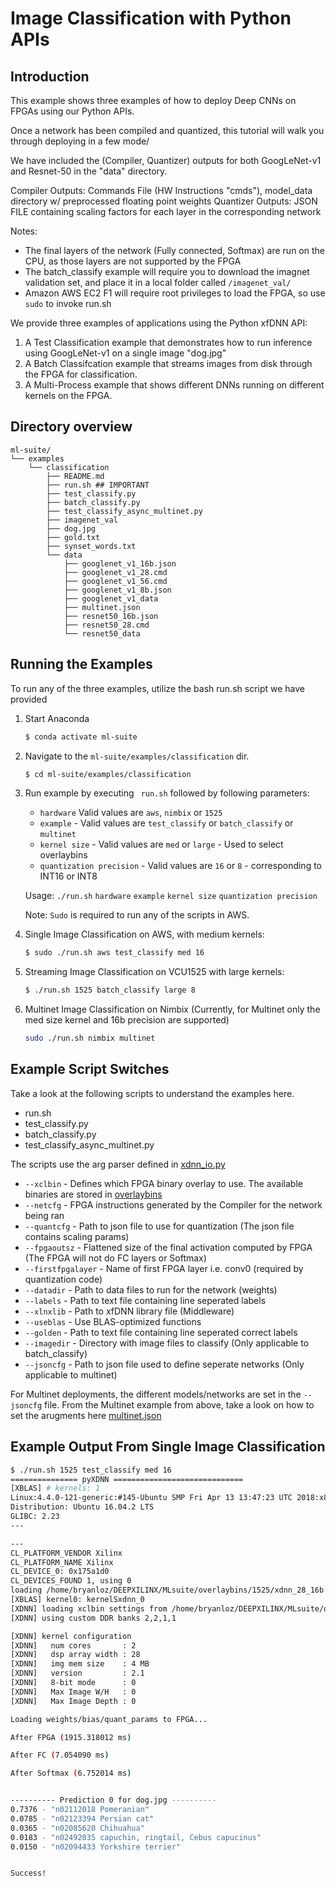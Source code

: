 # Image Classification with Python APIs

## Introduction
This example shows three examples of how to deploy Deep CNNs on FPGAs using our Python APIs.

Once a network has been compiled and quantized, this tutorial will walk you through deploying in a few mode/

We have included the (Compiler, Quantizer) outputs for both GoogLeNet-v1 and Resnet-50 in the "data" directory.

Compiler Outputs: Commands File (HW Instructions "cmds"), model_data directory w/ preprocessed floating point weights
Quantizer Outputs: JSON FILE containing scaling factors for each layer in the corresponding network  

Notes:
 - The final layers of the network (Fully connected, Softmax) are run on the CPU, as those layers are not supported by the FPGA
 - The batch_classify example will require you to download the imagnet validation set, and place it in a local folder called `/imagenet_val/`
 - Amazon AWS EC2 F1 will require root privileges to load the FPGA, so use `sudo` to invoke run.sh

We provide three examples of applications using the Python xfDNN API:

1. A Test Classification example that demonstrates how to run inference using GoogLeNet-v1 on a single image "dog.jpg"
2. A Batch Classifcation example that streams images from disk through the FPGA for classification.
3. A Multi-Process example that shows different DNNs running on different kernels on the FPGA.

## Directory overview

```
ml-suite/
└── examples
    └── classification
        ├── README.md
        ├── run.sh ## IMPORTANT
        ├── test_classify.py
        ├── batch_classify.py
        ├── test_classify_async_multinet.py
        ├── imagenet_val
        ├── dog.jpg
        ├── gold.txt
        ├── synset_words.txt
        └── data                                                                                           
            ├── googlenet_v1_16b.json                                                                      
            ├── googlenet_v1_28.cmd                                                                        
            ├── googlenet_v1_56.cmd                                                                        
            ├── googlenet_v1_8b.json                                                                       
            ├── googlenet_v1_data                                                                          
            ├── multinet.json                                                                              
            ├── resnet50_16b.json                                                                          
            ├── resnet50_28.cmd                                                                            
            └── resnet50_data                                                                              

```

## Running the Examples  

To run any of the three examples, utilize the bash run.sh script we have provided  

1. Start Anaconda
    ```sh
    $ conda activate ml-suite
    ```

2. Navigate to the `ml-suite/examples/classification` dir.
    ```sh
    $ cd ml-suite/examples/classification
    ```

3. Run example by executing ` run.sh` followed by following parameters:
    - `hardware` Valid values are `aws`, `nimbix` or `1525`
    - `example` - Valid values are `test_classify` or `batch_classify` or `multinet`
    - `kernel size` - Valid values are `med` or `large` - Used to select overlaybins
    - `quantization precision` - Valid values are `16` or `8` - corresponding to INT16 or INT8

    Usage: `./run.sh` `hardware` `example` `kernel size` `quantization precision`

    Note: `Sudo` is required to run any of the scripts in AWS.

4. Single Image Classification on AWS, with medium kernels:
    ```sh
    $ sudo ./run.sh aws test_classify med 16
    ```

5. Streaming Image Classification on VCU1525 with large kernels:
    ```sh
    $ ./run.sh 1525 batch_classify large 8
    ```
6. Multinet Image Classification on Nimbix (Currently, for Multinet only the med size kernel and 16b precision are supported)
    ```sh
    sudo ./run.sh nimbix multinet
    ```


## Example Script Switches
Take a look at the following scripts to understand the examples here.
* run.sh
* test_classify.py
* batch_classify.py
* test_classify_async_multinet.py  

The scripts use the arg parser defined in [xdnn_io.py](../../xfdnn/rt/xdnn_io.py)

- `--xclbin` 		- Defines which FPGA binary overlay to use. The available binaries are stored in [overlaybins](../../overlaybins)
- `--netcfg` 	    - FPGA instructions generated by the Compiler for the network being ran
- `--quantcfg`      - Path to json file to use for quantization (The json file contains scaling params)
- `--fpgaoutsz`	    - Flattened size of the final activation computed by FPGA (The FPGA will not do FC layers or Softmax)
- `--firstfpgalayer` - Name of first FPGA layer i.e. conv0 (required by quantization code)
- `--datadir`		- Path to data files to run for the network (weights)
- `--labels`		- Path to text file containing line seperated labels
- `--xlnxlib`		- Path to xfDNN library file (Middleware)
- `--useblas`		- Use BLAS-optimized functions
- `--golden`		- Path to text file containing line seperated correct labels
- `--imagedir`	    - Directory with image files to classify (Only applicable to batch_classify)
- `--jsoncfg`       - Path to json file used to define seperate networks (Only applicable to multinet)

For Multinet deployments, the different models/networks are set in the `--jsoncfg` file. From the Multinet example from above, take a look on how to set the arugments here [multinet.json][]

## Example Output From Single Image Classification


  ```sh
  $ ./run.sh 1525 test_classify med 16
  =============== pyXDNN =============================
  [XBLAS] # kernels: 1
  Linux:4.4.0-121-generic:#145-Ubuntu SMP Fri Apr 13 13:47:23 UTC 2018:x86_64
  Distribution: Ubuntu 16.04.2 LTS
  GLIBC: 2.23
  ---

  ---
  CL_PLATFORM_VENDOR Xilinx
  CL_PLATFORM_NAME Xilinx
  CL_DEVICE_0: 0x175a1d0
  CL_DEVICES_FOUND 1, using 0
  loading /home/bryanloz/DEEPXILINX/MLsuite/overlaybins/1525/xdnn_28_16b.xclbin
  [XBLAS] kernel0: kernelSxdnn_0
  [XDNN] loading xclbin settings from /home/bryanloz/DEEPXILINX/MLsuite/overlaybins/1525/xdnn_28_16b.xclbin.json
  [XDNN] using custom DDR banks 2,2,1,1

  [XDNN] kernel configuration
  [XDNN]   num cores       : 2
  [XDNN]   dsp array width : 28
  [XDNN]   img mem size    : 4 MB
  [XDNN]   version         : 2.1
  [XDNN]   8-bit mode      : 0
  [XDNN]   Max Image W/H   : 0
  [XDNN]   Max Image Depth : 0

  Loading weights/bias/quant_params to FPGA...

  After FPGA (1915.318012 ms)

  After FC (7.054090 ms)

  After Softmax (6.752014 ms)


  ---------- Prediction 0 for dog.jpg ----------
  0.7376 - "n02112018 Pomeranian"
  0.0785 - "n02123394 Persian cat"
  0.0365 - "n02085620 Chihuahua"
  0.0183 - "n02492035 capuchin, ringtail, Cebus capucinus"
  0.0150 - "n02094433 Yorkshire terrier"


  Success!
  ```

  [multinet.json]: data/multinet.json
